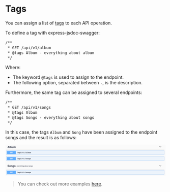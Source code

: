 # Tags
You can assign a list of [tags](https://swagger.io/docs/specification/grouping-operations-with-tags/) to each API operation.

To define a tag with express-jsdoc-swagger:
```
/**
 * GET /api/v1/album
 * @tags Album - everything about album
 */
```
Where:
- The keyword `@tags` is used to assign to the endpoint.
- The following option, separated between ` - `, is the description.

Furthermore, the same tag can be assigned to several endpoints:
```
/**
 * GET /api/v1/songs
 * @tags Album
 * @tags Songs - everything about songs
 */
```
In this case, the tags `Album` and `Song` have been assigned to the endpoint songs and the result is as follows:

<img src="./assets/tags.png"/>

> You can check out more examples [here](https://github.com/BRIKEV/express-jsdoc-swagger/tree/master/examples/tags).

